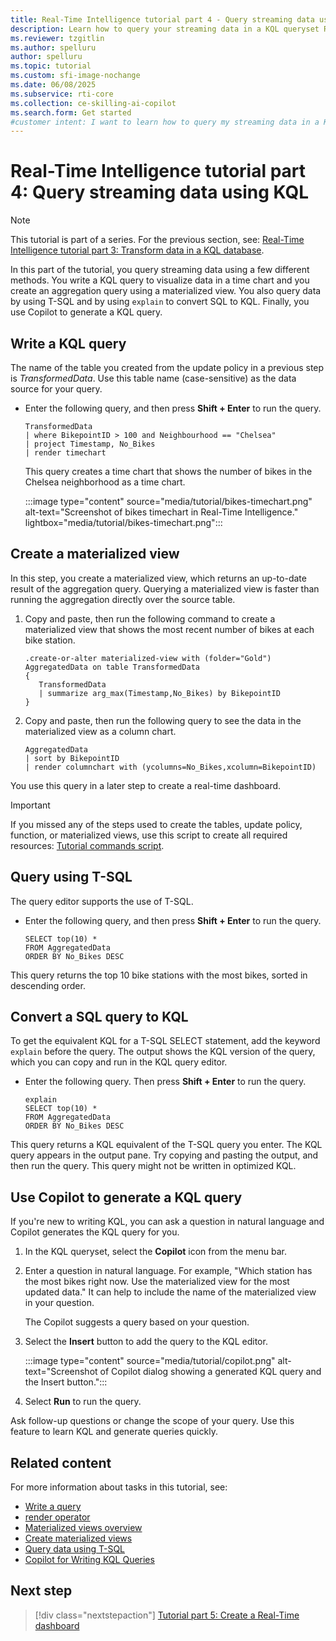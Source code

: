 ```yaml
---
title: Real-Time Intelligence tutorial part 4 - Query streaming data using KQL
description: Learn how to query your streaming data in a KQL queryset Real-Time Intelligence.
ms.reviewer: tzgitlin
ms.author: spelluru
author: spelluru
ms.topic: tutorial
ms.custom: sfi-image-nochange
ms.date: 06/08/2025
ms.subservice: rti-core
ms.collection: ce-skilling-ai-copilot
ms.search.form: Get started
#customer intent: I want to learn how to query my streaming data in a KQL queryset in Real-Time Intelligence.
---
```

# Real-Time Intelligence tutorial part 4: Query streaming data using KQL

> [!NOTE]
> This tutorial is part of a series. For the previous section, see: [Real-Time Intelligence tutorial part 3: Transform data in a KQL database](tutorial-3-transform-kql-database.md).

In this part of the tutorial, you query streaming data using a few different methods. You write a KQL query to visualize data in a time chart and you create an aggregation query using a materialized view. You also query data by using T-SQL and by using `explain` to convert SQL to KQL. Finally, you use Copilot to generate a KQL query.

## Write a KQL query

The name of the table you created from the update policy in a previous step is *TransformedData*. Use this table name (case-sensitive) as the data source for your query.

- Enter the following query, and then press **Shift + Enter** to run the query.

    ```kusto
    TransformedData
    | where BikepointID > 100 and Neighbourhood == "Chelsea"
    | project Timestamp, No_Bikes
    | render timechart
    ```

    This query creates a time chart that shows the number of bikes in the Chelsea neighborhood as a time chart.

    :::image type="content" source="media/tutorial/bikes-timechart.png" alt-text="Screenshot of bikes timechart in Real-Time Intelligence." lightbox="media/tutorial/bikes-timechart.png":::

## Create a materialized view

In this step, you create a materialized view, which returns an up-to-date result of the aggregation query. Querying a materialized view is faster than running the aggregation directly over the source table.

1. Copy and paste, then run the following command to create a materialized view that shows the most recent number of bikes at each bike station.

    ``` kusto
    .create-or-alter materialized-view with (folder="Gold") AggregatedData on table TransformedData
    {
       TransformedData
       | summarize arg_max(Timestamp,No_Bikes) by BikepointID
    }
    ```

1. Copy and paste, then run the following query to see the data in the materialized view as a column chart.

    ```kusto
    AggregatedData
    | sort by BikepointID
    | render columnchart with (ycolumns=No_Bikes,xcolumn=BikepointID)
    ```

You use this query in a later step to create a real-time dashboard.

> [!IMPORTANT]
> If you missed any of the steps used to create the tables, update policy, function, or materialized views, use this script to create all required resources: [Tutorial commands script](https://github.com/microsoft/fabric-samples/blob/main/docs-samples/real-time-intelligence/tutorial-commands-script.kql).

## Query using T-SQL

The query editor supports the use of T-SQL.

- Enter the following query, and then press **Shift + Enter** to run the query.

    ```kusto
    SELECT top(10) *
    FROM AggregatedData
    ORDER BY No_Bikes DESC
    ```

This query returns the top 10 bike stations with the most bikes, sorted in descending order.

## Convert a SQL query to KQL

To get the equivalent KQL for a T-SQL SELECT statement, add the keyword `explain` before the query. The output shows the KQL version of the query, which you can copy and run in the KQL query editor.

- Enter the following query. Then press **Shift + Enter** to run the query.

    ```kusto
    explain
    SELECT top(10) *
    FROM AggregatedData
    ORDER BY No_Bikes DESC
    ```

This query returns a KQL equivalent of the T-SQL query you enter. The KQL query appears in the output pane. Try copying and pasting the output, and then run the query. This query might not be written in optimized KQL.

## Use Copilot to generate a KQL query

If you're new to writing KQL, you can ask a question in natural language and Copilot generates the KQL query for you.

1. In the KQL queryset, select the **Copilot** icon from the menu bar.

1. Enter a question in natural language. For example, "Which station has the most bikes right now. Use the materialized view for the most updated data." It can help to include the name of the materialized view in your question.

    The Copilot suggests a query based on your question.

1. Select the **Insert** button to add the query to the KQL editor.

    :::image type="content" source="media/tutorial/copilot.png" alt-text="Screenshot of Copilot dialog showing a generated KQL query and the Insert button.":::

1. Select **Run** to run the query.

Ask follow-up questions or change the scope of your query. Use this feature to learn KQL and generate queries quickly.

## Related content

For more information about tasks in this tutorial, see:

* [Write a query](kusto-query-set.md#write-a-query)
* [render operator](/azure/data-explorer/kusto/query/renderoperator?pivots=azuredataexplorer?context=/fabric/context/context&pivots=fabric)
* [Materialized views overview](/kusto/management/materialized-views/materialized-view-overview?view=microsoft-fabric&preserve-view=true)
* [Create materialized views](materialized-view.md)
* [Query data using T-SQL](/kusto/query/t-sql?view=microsoft-fabric&preserve-view=true)
* [Copilot for Writing KQL Queries](../fundamentals/copilot-for-writing-queries.md)

## Next step

> [!div class="nextstepaction"]
> [Tutorial part 5: Create a Real-Time dashboard](tutorial-5-create-dashboard.md)
